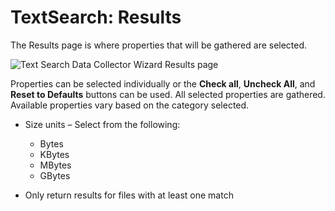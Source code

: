 # TextSearch: Results

The Results page is where properties that will be gathered are selected.

![Text Search Data Collector Wizard Results page](/img/product_docs/accessanalyzer/admin/datacollector/adinventory/results.webp)

Properties can be selected individually or the **Check all**, **Uncheck All**, and **Reset to
Defaults** buttons can be used. All selected properties are gathered. Available properties vary
based on the category selected.

- Size units – Select from the following:

  - Bytes
  - KBytes
  - MBytes
  - GBytes

- Only return results for files with at least one match
